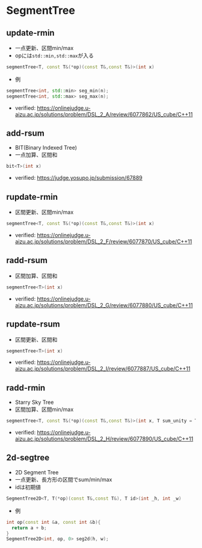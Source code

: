 # SegmentTree

## update-rmin
- 一点更新、区間min/max
- opには`std::min,std::max`が入る
```cpp
segmentTree<T, const T&(*op)(const T&,const T&)>(int x)
```
- 例
```cpp
segmentTree<int, std::min> seg_min(n);
segmentTree<int, std::max> seg_max(n);
```
- verified: https://onlinejudge.u-aizu.ac.jp/solutions/problem/DSL_2_A/review/6077862/US_cube/C++11

## add-rsum
- BIT(Binary Indexed Tree)
- 一点加算、区間和
```cpp
bit<T>(int x)
```
- verified: https://judge.yosupo.jp/submission/67889

## rupdate-rmin
- 区間更新、区間min/max
```cpp
segmentTree<T, const T&(*op)(const T&,const T&)>(int x)
```
- verified: https://onlinejudge.u-aizu.ac.jp/solutions/problem/DSL_2_F/review/6077870/US_cube/C++11

## radd-rsum
- 区間加算、区間和
```cpp
segmentTree<T>(int x)
```
- verified: https://onlinejudge.u-aizu.ac.jp/solutions/problem/DSL_2_G/review/6077880/US_cube/C++11

## rupdate-rsum
- 区間更新、区間和
```cpp
segmentTree<T>(int x)
```
- verified: https://onlinejudge.u-aizu.ac.jp/solutions/problem/DSL_2_I/review/6077887/US_cube/C++11

## radd-rmin
- Starry Sky Tree
- 区間加算、区間min/max
```cpp
segmentTree<T, const T&(*op)(const T&,const T&)>(int x, T sum_unity = T())
```
- verified: https://onlinejudge.u-aizu.ac.jp/solutions/problem/DSL_2_H/review/6077890/US_cube/C++11

## 2d-segtree
- 2D Segment Tree
- 一点更新、長方形の区間でsum/min/max
- idは初期値
```cpp
SegmentTree2D<T, T(*op)(const T&,const T&), T id>(int _h, int _w)
```
- 例
```cpp
int op(const int &a, const int &b){
  return a + b;
}
SegmentTree2D<int, op, 0> seg2d(h, w);
```
